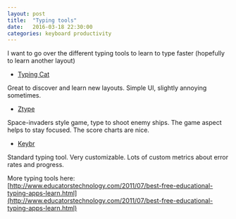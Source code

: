 ```yaml
---
layout: post
title:  "Typing tools"
date:   2016-03-18 22:30:00
categories: keyboard productivity 
---
```


I want to go over the different typing tools to learn to type faster (hopefully to learn another layout)

 - [Typing Cat](http://thetypingcat.com/)
 
Great to discover and learn new layouts. Simple UI, slightly annoying sometimes.

 - [Ztype](http://zty.pe/)
 
Space-invaders style game, type to shoot enemy ships. The game aspect helps to stay focused. The score charts
are nice.

 - [Keybr](http://www.keybr.com/)
 
Standard typing tool. Very customizable. Lots of custom metrics about error rates and progress.


More typing tools here: [http://www.educatorstechnology.com/2011/07/best-free-educational-typing-apps-learn.html](http://www.educatorstechnology.com/2011/07/best-free-educational-typing-apps-learn.html)